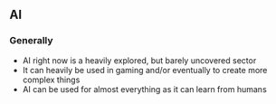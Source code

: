## AI

### Generally
* AI right now is a heavily explored, but barely uncovered sector
* It can heavily be used in gaming and/or eventually to create more complex things
* AI can be used for almost everything as it can learn from humans
